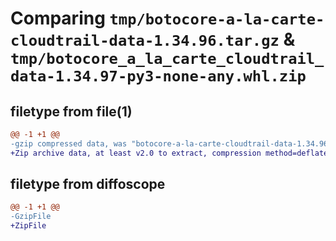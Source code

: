# Comparing `tmp/botocore-a-la-carte-cloudtrail-data-1.34.96.tar.gz` & `tmp/botocore_a_la_carte_cloudtrail_data-1.34.97-py3-none-any.whl.zip`

## filetype from file(1)

```diff
@@ -1 +1 @@
-gzip compressed data, was "botocore-a-la-carte-cloudtrail-data-1.34.96.tar", last modified: Thu May  2 01:01:16 2024, max compression
+Zip archive data, at least v2.0 to extract, compression method=deflate
```

## filetype from diffoscope

```diff
@@ -1 +1 @@
-GzipFile
+ZipFile
```


